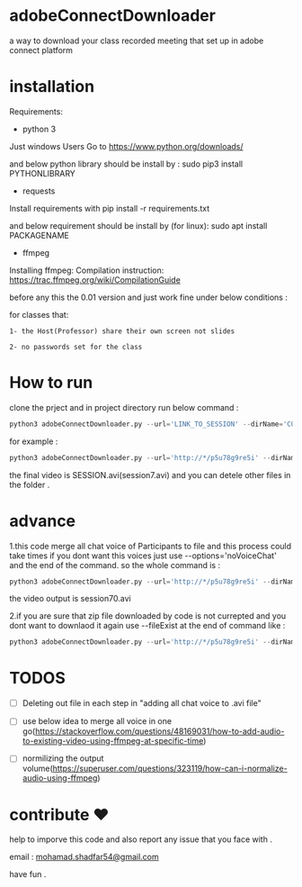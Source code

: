 # adobeConnectDownloader

a way to download your class recorded meeting that set up in adobe connect platform

# installation

Requirements:

* python 3

Just windows Users Go to https://www.python.org/downloads/ 

and below python library should be install by : sudo pip3 install PYTHONLIBRARY

* requests

Install requirements with pip install -r requirements.txt


and below requirement should be install by (for linux): sudo apt install PACKAGENAME 

* ffmpeg

Installing ffmpeg:
Compilation instruction: https://trac.ffmpeg.org/wiki/CompilationGuide

before any this the 0.01 version and just work fine under below conditions :

  for classes that:
  
    1- the Host(Professor) share their own screen not slides
    
    2- no passwords set for the class
    
# How to run 

clone the prject and in project directory run below command :

```python
python3 adobeConnectDownloader.py --url='LINK_TO_SESSION' --dirName='COURSE_NAME' --fileName='SESSION'
```

for example :

```python
python3 adobeConnectDownloader.py --url='http://*/p5u78g9re5i' --dirName='math' --fileName='session7'
```

the final video is SESSION.avi(session7.avi) and you can detele other files in the folder .

# advance 

1.this code merge all chat voice of Participants to file and this process could take times if you dont want this voices just use --options='noVoiceChat' and the end of the command. so the whole command is :

```python
python3 adobeConnectDownloader.py --url='http://*/p5u78g9re5i' --dirName='math' --fileName='session7' --options='noChatVoice'
```

the video output is session70.avi

2.if you are sure that zip file downloaded by code is not currepted and you dont want to downlaod it again use --fileExist at the end of command like :

```python
python3 adobeConnectDownloader.py --url='http://*/p5u78g9re5i' --dirName='math' --fileName='session7' --options='noChatVoice' --fileExist
```

# TODOS

- [ ] Deleting out file in each step in "adding all chat voice to .avi file"

- [ ] use below idea to merge all voice in one go(https://stackoverflow.com/questions/48169031/how-to-add-audio-to-existing-video-using-ffmpeg-at-specific-time)

- [ ] normilizing the output volume(https://superuser.com/questions/323119/how-can-i-normalize-audio-using-ffmpeg)

# contribute :heart:

help to imporve this code and also report any issue that you face with .

email : mohamad.shadfar54@gmail.com

have fun .
